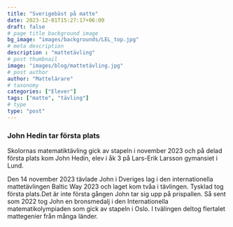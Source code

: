 ```yaml
---
title: "Sverigebäst på matte"
date: 2023-12-01T15:27:17+06:00
draft: false
# page title background image
bg_image: "images/backgrounds/LEL_top.jpg"
# meta description
description : "mattetävling"
# post thumbnail
image: "images/blog/mattetävling.jpg"
# post author
author: "Mattelärare"
# taxonomy
categories: ["Elever"]
tags: ["matte", "tävling"]
# type
type: "post"
---
```


### John Hedin tar första plats

Skolornas matematiktävling gick av stapeln i november 2023 och på delad första plats kom John Hedin, elev i åk 3 på Lars-Erik Larsson gymansiet i Lund. 

Den 14 november 2023 tävlade John i Dveriges lag i den internationella mattetävlingen Baltic Way 2023 och laget kom tvåa i tävlingen. Tysklad tog första plats.Det är inte första gången John tar sig upp på prispallen. Så sent som 2022 tog John en bronsmedalj i den Internationella matematikolympiaden som gick av stapeln i Oslo. I tvälingen deltog flertalet mattegenier från många länder.
